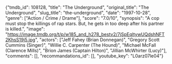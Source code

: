 {"tmdb_id": 108128, "title": "The Underground", "original_title": "The Underground", "slug_title": "the-underground", "date": "1997-10-28", "genre": ["Action / Crime / Drame"], "score": "7.0/10", "synopsis": "A cop must stop the killings of rap stars. But, he gets in too deep after his partner is killed.", "image": "https://image.tmdb.org/t/p/w185_and_h278_bestv2/7jSpEqltywUQdshNFT2KhsS19j5.jpg", "actors": ["Jeff Fahey (Brian Donnegan)", "Gregory Scott Cummins (Singer)", "Willie C. Carpenter (The Hound)", "Michael McFall (Clarence Mills)", "Brion James (Captain Hilton)", "Jillian McWhirter (Lucy)"], "comments": [], "recommandations_id": [], "youtube_key": "L0arz07le04"}